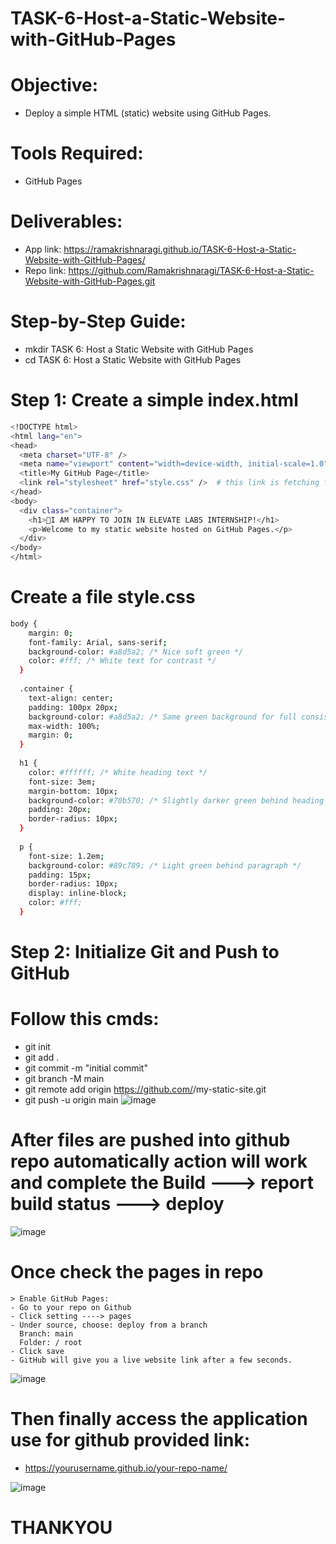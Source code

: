 #  TASK-6-Host-a-Static-Website-with-GitHub-Pages

# Objective:
- Deploy a simple HTML (static) website using GitHub Pages.
# Tools Required:
- GitHub Pages
# Deliverables:
- App link: https://ramakrishnaragi.github.io/TASK-6-Host-a-Static-Website-with-GitHub-Pages/
- Repo link: https://github.com/Ramakrishnaragi/TASK-6-Host-a-Static-Website-with-GitHub-Pages.git
# Step-by-Step Guide:
- mkdir TASK 6: Host a Static Website with GitHub Pages
- cd TASK 6: Host a Static Website with GitHub Pages
#  Step 1: Create a simple index.html
```sh
<!DOCTYPE html>
<html lang="en">
<head>
  <meta charset="UTF-8" />
  <meta name="viewport" content="width=device-width, initial-scale=1.0" />
  <title>My GitHub Page</title>
  <link rel="stylesheet" href="style.css" />  # this link is fetching from style.css
</head>
<body>
  <div class="container">
    <h1>🚀I AM HAPPY TO JOIN IN ELEVATE LABS INTERNSHIP!</h1>
    <p>Welcome to my static website hosted on GitHub Pages.</p>
  </div>
</body>
</html>
```
# Create a file style.css
```sh
body {
    margin: 0;
    font-family: Arial, sans-serif;
    background-color: #a8d5a2; /* Nice soft green */
    color: #fff; /* White text for contrast */
  }
  
  .container {
    text-align: center;
    padding: 100px 20px;
    background-color: #a8d5a2; /* Same green background for full consistency */
    max-width: 100%;
    margin: 0;
  }
  
  h1 {
    color: #ffffff; /* White heading text */
    font-size: 3em;
    margin-bottom: 10px;
    background-color: #70b570; /* Slightly darker green behind heading */
    padding: 20px;
    border-radius: 10px;
  }
  
  p {
    font-size: 1.2em;
    background-color: #89c789; /* Light green behind paragraph */
    padding: 15px;
    border-radius: 10px;
    display: inline-block;
    color: #fff;
  }
```
# Step 2: Initialize Git and Push to GitHub
  # Follow this cmds:
  - git init
  - git add .
  - git commit -m "initial commit"
  - git branch -M main
  - git remote add origin https://github.com/<your-username>/my-static-site.git
  - git push -u origin main
![image](https://github.com/user-attachments/assets/db6e5ca0-d2a2-4385-acd2-fc3b185796c3)
# After files are pushed into github repo automatically action will work and complete the Build ---> report build status ---> deploy

![image](https://github.com/user-attachments/assets/e5593b10-f435-4caa-90fd-17cb44c53b77)

# Once check the pages in repo
    > Enable GitHub Pages:
    - Go to your repo on Github
    - Click setting ----> pages
    - Under source, choose: deploy from a branch
      Branch: main
      Folder: / root
    - Click save
    - GitHub will give you a live website link after a few seconds.

![image](https://github.com/user-attachments/assets/0ecc522c-41f9-48db-ac18-320a93b4834c)


# Then finally access the application use for github provided link:
-  https://yourusername.github.io/your-repo-name/

  
![image](https://github.com/user-attachments/assets/b4bd28bb-ab77-4873-840f-096fe53fbb5e)



  #   THANKYOU
